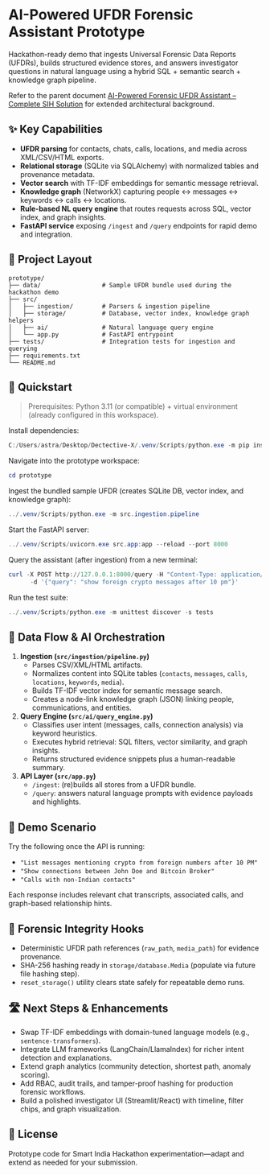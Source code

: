 # AI-Powered UFDR Forensic Assistant Prototype

Hackathon-ready demo that ingests Universal Forensic Data Reports (UFDRs), builds structured evidence stores, and answers investigator questions in natural language using a hybrid SQL + semantic search + knowledge graph pipeline.

Refer to the parent document [AI-Powered Forensic UFDR Assistant – Complete SIH Solution](../AI-Powered%20Forensic%20UFDR%20Assistant%20-%20Complete%20SIH.md) for extended architectural background.

## ✨ Key Capabilities

- **UFDR parsing** for contacts, chats, calls, locations, and media across XML/CSV/HTML exports.
- **Relational storage** (SQLite via SQLAlchemy) with normalized tables and provenance metadata.
- **Vector search** with TF-IDF embeddings for semantic message retrieval.
- **Knowledge graph** (NetworkX) capturing people ↔ messages ↔ keywords ↔ calls ↔ locations.
- **Rule-based NL query engine** that routes requests across SQL, vector index, and graph insights.
- **FastAPI service** exposing `/ingest` and `/query` endpoints for rapid demo and integration.

## 🧱 Project Layout

```
prototype/
├── data/                 # Sample UFDR bundle used during the hackathon demo
├── src/
│   ├── ingestion/        # Parsers & ingestion pipeline
│   ├── storage/          # Database, vector index, knowledge graph helpers
│   ├── ai/               # Natural language query engine
│   └── app.py            # FastAPI entrypoint
├── tests/                # Integration tests for ingestion and querying
├── requirements.txt
└── README.md
```

## 🚀 Quickstart

> Prerequisites: Python 3.11 (or compatible) + virtual environment (already configured in this workspace).

Install dependencies:

```powershell
C:/Users/astra/Desktop/Dectective-X/.venv/Scripts/python.exe -m pip install -r prototype/requirements.txt
```

Navigate into the prototype workspace:

```powershell
cd prototype
```

Ingest the bundled sample UFDR (creates SQLite DB, vector index, and knowledge graph):

```powershell
../.venv/Scripts/python.exe -m src.ingestion.pipeline
```

Start the FastAPI server:

```powershell
../.venv/Scripts/uvicorn.exe src.app:app --reload --port 8000
```

Query the assistant (after ingestion) from a new terminal:

```powershell
curl -X POST http://127.0.0.1:8000/query -H "Content-Type: application/json" `
	  -d '{"query": "show foreign crypto messages after 10 pm"}'
```

Run the test suite:

```powershell
../.venv/Scripts/python.exe -m unittest discover -s tests
```

## 🔄 Data Flow & AI Orchestration

1. **Ingestion (`src/ingestion/pipeline.py`)**
	- Parses CSV/XML/HTML artifacts.
	- Normalizes content into SQLite tables (`contacts`, `messages`, `calls`, `locations`, `keywords`, `media`).
	- Builds TF-IDF vector index for semantic message search.
	- Creates a node-link knowledge graph (JSON) linking people, communications, and entities.
2. **Query Engine (`src/ai/query_engine.py`)**
	- Classifies user intent (messages, calls, connection analysis) via keyword heuristics.
	- Executes hybrid retrieval: SQL filters, vector similarity, and graph insights.
	- Returns structured evidence snippets plus a human-readable summary.
3. **API Layer (`src/app.py`)**
	- `/ingest`: (re)builds all stores from a UFDR bundle.
	- `/query`: answers natural language prompts with evidence payloads and highlights.

## 🧪 Demo Scenario

Try the following once the API is running:

- `"List messages mentioning crypto from foreign numbers after 10 PM"`
- `"Show connections between John Doe and Bitcoin Broker"`
- `"Calls with non-Indian contacts"`

Each response includes relevant chat transcripts, associated calls, and graph-based relationship hints.

## 🔐 Forensic Integrity Hooks

- Deterministic UFDR path references (`raw_path`, `media_path`) for evidence provenance.
- SHA-256 hashing ready in `storage/database.Media` (populate via future file hashing step).
- `reset_storage()` utility clears state safely for repeatable demo runs.

## 🛣️ Next Steps & Enhancements

- Swap TF-IDF embeddings with domain-tuned language models (e.g., `sentence-transformers`).
- Integrate LLM frameworks (LangChain/LlamaIndex) for richer intent detection and explanations.
- Extend graph analytics (community detection, shortest path, anomaly scoring).
- Add RBAC, audit trails, and tamper-proof hashing for production forensic workflows.
- Build a polished investigator UI (Streamlit/React) with timeline, filter chips, and graph visualization.

## 📄 License

Prototype code for Smart India Hackathon experimentation—adapt and extend as needed for your submission.
